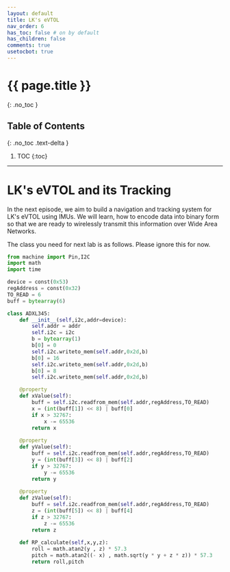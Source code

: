 ```yaml
---
layout: default
title: LK's eVTOL
nav_order: 6
has_toc: false # on by default
has_children: false
comments: true
usetocbot: true
---
```

# {{ page.title }}
{: .no_toc }

## Table of Contents
{: .no_toc .text-delta }

1. TOC
{:toc}
---

# LK's eVTOL and its Tracking
In the next episode, we aim to build a navigation and tracking system for LK's eVTOL using IMUs. We will learn, how to encode data into binary form so that we are ready to wirelessly transmit this information over Wide Area Networks.


The class you need for next lab is as follows. Please ignore this for now.

```python
from machine import Pin,I2C
import math
import time

device = const(0x53)
regAddress = const(0x32)
TO_READ = 6
buff = bytearray(6)

class ADXL345:
    def __init__(self,i2c,addr=device):
        self.addr = addr
        self.i2c = i2c
        b = bytearray(1)
        b[0] = 0
        self.i2c.writeto_mem(self.addr,0x2d,b)
        b[0] = 16
        self.i2c.writeto_mem(self.addr,0x2d,b)
        b[0] = 8
        self.i2c.writeto_mem(self.addr,0x2d,b)

    @property
    def xValue(self):
        buff = self.i2c.readfrom_mem(self.addr,regAddress,TO_READ)
        x = (int(buff[1]) << 8) | buff[0]
        if x > 32767:
            x -= 65536
        return x
   
    @property
    def yValue(self):
        buff = self.i2c.readfrom_mem(self.addr,regAddress,TO_READ)
        y = (int(buff[3]) << 8) | buff[2]
        if y > 32767:
            y -= 65536
        return y
     
    @property   
    def zValue(self): 
        buff = self.i2c.readfrom_mem(self.addr,regAddress,TO_READ)
        z = (int(buff[5]) << 8) | buff[4]
        if z > 32767:
            z -= 65536
        return z
           
    def RP_calculate(self,x,y,z):
        roll = math.atan2(y , z) * 57.3
        pitch = math.atan2((- x) , math.sqrt(y * y + z * z)) * 57.3
        return roll,pitch

```